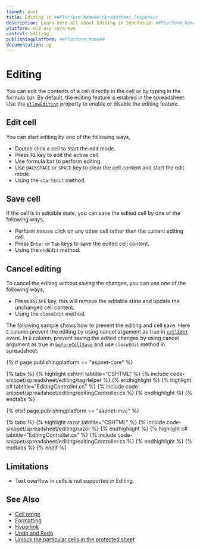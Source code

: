 ```yaml
---
layout: post
title: Editing in ##Platform_Name## Spreadsheet Component
description: Learn here all about Editing in Syncfusion ##Platform_Name## Spreadsheet component of Syncfusion Essential JS 2 and more.
platform: ej2-asp-core-mvc
control: Editing
publishingplatform: ##Platform_Name##
documentation: ug
---
```



# Editing

You can edit the contents of a cell directly in the cell or by typing in the formula bar. By default, the editing feature is enabled in the spreadsheet. Use the [`allowEditing`](https://help.syncfusion.com/cr/aspnetcore-js2/Syncfusion.EJ2.Spreadsheet.Spreadsheet.html#Syncfusion_EJ2_Spreadsheet_Spreadsheet_AllowEditing) property to enable or disable the editing feature.

## Edit cell

You can start editing by one of the following ways,

* Double click a cell to start the edit mode.
* Press `F2` key to edit the active cell.
* Use formula bar to perform editing.
* Use `BACKSPACE` or `SPACE` key to clear the cell content and start the edit mode.
* Using the `startEdit` method.

## Save cell

If the cell is in editable state, you can save the edited cell by one of the following ways,

* Perform mouse click on any other cell rather than the current editing cell.
* Press `Enter` or `Tab` keys to save the edited cell content.
* Using the `endEdit` method.

## Cancel editing

To cancel the editing without saving the changes, you can use one of the following ways,

* Press `ESCAPE` key, this will remove the editable state and update the unchanged cell content.
* Using the `closeEdit` method.

The following sample shows how to prevent the editing and cell save. Here `E` column prevent the editing by using cancel argument as true in [`cellEdit`](https://help.syncfusion.com/cr/aspnetcore-js2/Syncfusion.EJ2.Spreadsheet.Spreadsheet.html#Syncfusion_EJ2_Spreadsheet_Spreadsheet_CellEdit) event. In `D` column, prevent saving the edited changes by using cancel argument as true in [`beforeCellSave`](https://help.syncfusion.com/cr/aspnetcore-js2/Syncfusion.EJ2.Spreadsheet.Spreadsheet.html#Syncfusion_EJ2_Spreadsheet_Spreadsheet_BeforeCellSave) and use `closeEdit` method in spreadsheet.

{% if page.publishingplatform == "aspnet-core" %}

{% tabs %}
{% highlight cshtml tabtitle="CSHTML" %}
{% include code-snippet/spreadsheet/editing/tagHelper %}
{% endhighlight %}
{% highlight c# tabtitle="EditingController.cs" %}
{% include code-snippet/spreadsheet/editing/editingController.cs %}
{% endhighlight %}
{% endtabs %}

{% elsif page.publishingplatform == "aspnet-mvc" %}

{% tabs %}
{% highlight razor tabtitle="CSHTML" %}
{% include code-snippet/spreadsheet/editing/razor %}
{% endhighlight %}
{% highlight c# tabtitle="EditingController.cs" %}
{% include code-snippet/spreadsheet/editing/editingController.cs %}
{% endhighlight %}
{% endtabs %}
{% endif %}



## Limitations

* Text overflow in cells is not supported in Editing.

## See Also

* [Cell range](./cell-range)
* [Formatting](./formatting)
* [Hyperlink](./link)
* [Undo and Redo](./undo-redo)
* [Unlock the particular cells in the protected sheet](./protect-sheet#unlock-the-particular-cells-in-the-protected-sheet)
